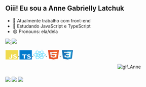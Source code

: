 ## Oiii! Eu sou a Anne Gabrielly Latchuk

- 🔭  Atualmente trabalho com front-end
- 🌱  Estudando JavaScript e TypeScript
- 😄 Pronouns: ela/dela

<div>
  <a href="https://github.com/AnneGabriellyLatchuk">
    <img height="180em" src="https://github-readme-stats.vercel.app/api?username=AnneGabriellyLatchuk&show_icons=true&theme=tokyonight&include_all_comits=true&count_private=true"/>
    <img height="180em" src="https://github-readme-stats.vercel.app/api/top-langs/?username=AnneGabriellyLatchuk&layout=compact&langs_cout=16&theme=dracula"/>
</div>

<div style="display: inline_block"><br>
  <img align="center" alt="Rafa-Js" height="30" width="40" src="https://raw.githubusercontent.com/devicons/devicon/master/icons/javascript/javascript-plain.svg">
  <img align="center" alt="Rafa-Ts" height="30" width="40" src="https://raw.githubusercontent.com/devicons/devicon/master/icons/typescript/typescript-plain.svg">
  <img align="center" alt="Rafa-React" height="30" width="40" src="https://raw.githubusercontent.com/devicons/devicon/master/icons/react/react-original.svg">
  <img align="center" alt="Rafa-HTML" height="30" width="40" src="https://raw.githubusercontent.com/devicons/devicon/master/icons/html5/html5-original.svg">
  <img align="center" alt="Rafa-CSS" height="30" width="40" src="https://raw.githubusercontent.com/devicons/devicon/master/icons/css3/css3-original.svg">
  
  <a href="https://picasion.com/"><img src="https://i.picasion.com/pic92/0ec36e457d416af3620724c13c547a49.gif" width="150" height="150" border="0" align="right" alt="gif_Anne" /></a><br/>
</div>


  ###


 <div>
  <a href="https://https://www.instagram.com/annelatchuk/" target="_blank"><img src="https://img.shields.io/badge/-Instagram-%23E4405F?style=for-the-badge&logo=instagram&logoColor=white" target="_blank"></a>
  <a href = "mailto:annegabriellylatchuk@gmail.com"><img src="https://img.shields.io/badge/-Gmail-%23333?style=for-the-badge&logo=gmail&logoColor=white" target="_blank"></a>
  <a href="https://www.linkedin.com/in/anne-gabrielly-latchuk-b34029267/" target="_blank"><img src="https://img.shields.io/badge/-LinkedIn-%230077B5?style=for-the-badge&logo=linkedin&logoColor=white" target="_blank"></a> 
 </div>
